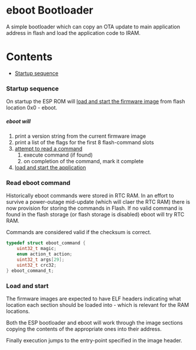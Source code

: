 eboot Bootloader
===================


A simple bootloader which can copy an OTA update to main application address in flash and load the application code to IRAM.

# Contents
- [Startup sequence](#startup-sequence)


### Startup sequence ###

On startup the ESP ROM will [load and start the firmware image](#load-and-start) from flash location 0x0 - eboot.

##### eboot will #####
1. print a version string from the current firmware image
2. print a list of the flags for the first 8 flash-command slots
3. [attempt to read a command](#read-eboot-command)
	1. execute command (if found)
	2. on completion of the command, mark it complete
4. [load and start the application](#load-and-start)



### Read eboot command ###

Historically eboot commands were stored in RTC RAM. In an effort to survive a power-outage mid-update (which will claer the RTC RAM) there is now provision for storing the commands in Flash. If no valid command is found in the flash storage (or flash storage is disabled) eboot will try RTC RAM.

Commands are considered valid if the checksum is correct.

```C
typedef struct eboot_command {
    uint32_t magic;
    enum action_t action;
    uint32_t args[29];
    uint32_t crc32;
} eboot_command_t;
```


### Load and start ###

The firmware images are expected to have ELF headers indicating what location each section should be loaded into - which is relevant for the RAM locations.

Both the ESP bootloader and eboot will work through the image sections copying the contents of the appropriate ones into their address.

Finally execution jumps to the entry-point specified in the image header.

